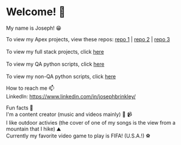 <h1> Welcome! 👋 </h1>

<!--
Here are some ideas to get you started:

- 🔭 I’m currently working on ...
- 🌱 I’m currently learning ...
- 👯 I’m looking to collaborate on ...
- 🤔 I’m looking for help with ...
- 💬 Ask me about ...
- 📫 How to reach me: ...
- 😄 Pronouns: ...
- ⚡ Fun fact: ...
-->

My name is Joseph! 😁

To view my Apex projects, view these repos: [repo 1](https://github.com/josephbjr3/apex_specialist_badge_final_org) | [repo 2](https://github.com/josephbjr3/apex_specialist_badge_org) | [repo 3](https://github.com/josephbjr3/apex_for_admins_project) <br> <br>
To view my full stack projects, click [here](https://github.com/josephbjr3/vscode_full_stack) <br> <br>
To view my QA python scripts, click [here](https://github.com/josephbjr3/QA_automation) <br> <br>
To view my non-QA python scripts, click [here](https://github.com/josephbjr3/api_python_scripts) <br>

How to reach me 📫  <br>
LinkedIn: https://www.linkedin.com/in/josephbrinkley/

Fun facts 🕺 <br>
I'm a content creator (music and videos mainly) 🎸 📹 <br>
I like outdoor activies (the cover of one of my songs is the view from a mountain that I hike) ⛰️ <br>
Currently my favorite video game to play is FIFA! (U.S.A.!) ⚽️

